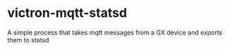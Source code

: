 # victron-mqtt-statsd
A simple process that takes mqtt messages from a GX device and exports them to statsd

